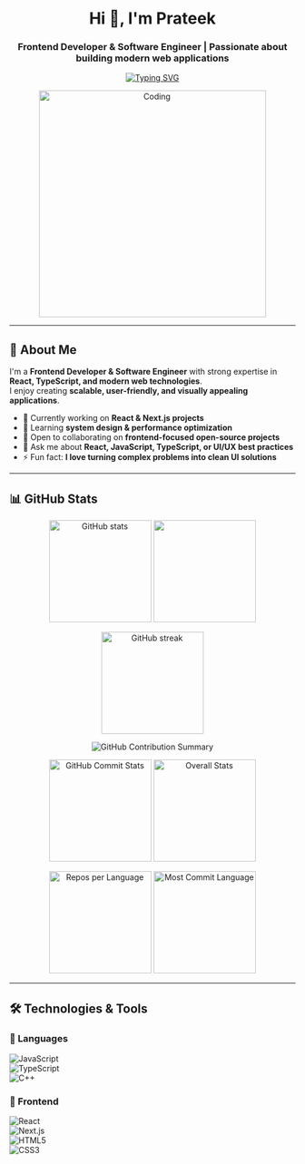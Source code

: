 <h1 align="center">Hi 👋, I'm Prateek</h1>
<h3 align="center">Frontend Developer & Software Engineer | Passionate about building modern web applications</h3>

<p align="center">
  <a href="https://git.io/typing-svg">
    <img src="https://readme-typing-svg.herokuapp.com?font=Fira+Code&pause=1000&color=34F7A1&center=true&vCenter=true&width=435&lines=Frontend+Developer;React+%7C+Next.js+Enthusiast;Problem+Solver;Always+learning+new+tech!" alt="Typing SVG" />
  </a>
</p>

<p align="center">
  <img alt="Coding" width="400" src="https://media.tenor.com/rePDfDWO3XoAAAAd/hacking.gif">
</p>

---

## 🚀 About Me  

I'm a **Frontend Developer & Software Engineer** with strong expertise in **React, TypeScript, and modern web technologies**.  
I enjoy creating **scalable, user-friendly, and visually appealing applications**.  

- 🔭 Currently working on **React & Next.js projects**  
- 🌱 Learning **system design & performance optimization**  
- 👯 Open to collaborating on **frontend-focused open-source projects**  
- 💬 Ask me about **React, JavaScript, TypeScript, or UI/UX best practices**  
- ⚡ Fun fact: **I love turning complex problems into clean UI solutions**  

---
## 📊 GitHub Stats  

<p align="center">
  <!-- Main Stats -->
  <img src="https://github-readme-stats.vercel.app/api?username=prateek-dev-007&show_icons=true&theme=tokyonight&hide_border=true&count_private=true" alt="GitHub stats" height="180"/>
  <img src="https://github-readme-stats.vercel.app/api/top-langs/?username=prateek-dev-007&layout=compact&theme=tokyonight&hide_border=true" height="180"/>
</p>

<p align="center">
  <!-- Streak Stats -->
  <img src="https://github-readme-streak-stats.herokuapp.com/?user=prateek-dev-007&theme=tokyonight&hide_border=true" alt="GitHub streak" height="180"/>
</p>

<p align="center">
  <!-- Contribution Summary -->
  <img src="https://github-profile-summary-cards.vercel.app/api/cards/profile-details?username=prateek-dev-007&theme=tokyonight" alt="GitHub Contribution Summary" />
</p>

<p align="center">
  <!-- Commit Productive Time -->
  <img src="https://github-profile-summary-cards.vercel.app/api/cards/productive-time?username=prateek-dev-007&theme=tokyonight&utcOffset=5" alt="GitHub Commit Stats" height="180"/>
  <img src="https://github-profile-summary-cards.vercel.app/api/cards/stats?username=prateek-dev-007&theme=tokyonight" alt="Overall Stats" height="180"/>
</p>

<p align="center">
  <!-- Language Insights -->
  <img src="https://github-profile-summary-cards.vercel.app/api/cards/repos-per-language?username=prateek-dev-007&theme=tokyonight" alt="Repos per Language" height="180"/>
  <img src="https://github-profile-summary-cards.vercel.app/api/cards/most-commit-language?username=prateek-dev-007&theme=tokyonight" alt="Most Commit Language" height="180"/>
</p>


---

## 🛠️ Technologies & Tools  

### 🚩 Languages  
![JavaScript](https://img.shields.io/badge/javascript-%23323330.svg?style=for-the-badge&logo=javascript&logoColor=%23F7DF1E)  
![TypeScript](https://img.shields.io/badge/typescript-%23007ACC.svg?style=for-the-badge&logo=typescript&logoColor=white)  
![C++](https://img.shields.io/badge/c++-%2300599C.svg?style=for-the-badge&logo=c%2B%2B&logoColor=white)  

### 🎨 Frontend  
![React](https://img.shields.io/badge/react-%2320232a.svg?style=for-the-badge&logo=react&logoColor=%2361DAFB)  
![Next.js](https://img.shields.io/badge/Next-black?style=for-the-badge&logo=next.js&logoColor=white)  
![HTML5](https://img.shields.io/badge/html5-%23E34F26.svg?style=for-the-badge&logo=html5&logoColor=white)  
![CSS3](https://img.shields.io/badge/css3-%231572B6.svg?style=for-the-badge&logo=css3&logoColor=white)  


